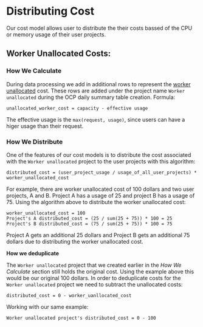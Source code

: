 # Distributing Cost
Our cost model allows user to distribute the their costs bassed of the CPU or memory usage of their user projects.

## Worker Unallocated Costs:

### How We Calculate

During data processing we add in additional rows to represent the [worker unallocated](https://github.com/project-koku/koku/blob/main/koku/masu/database/trino_sql/openshift/reporting_ocpusagelineitem_daily_summary.sql) cost. These rows are added under the project name `Worker unallocated` during the OCP daily summary table creation. Formula:
```
unallocated_worker_cost = capacity - effective usage
```
The effective usage is the `max(request, usage)`, since users can have a higer usage than their request.

### How We Distribute

One of the features of our cost models is to distribute the cost associated with the `Worker unallocated` project to the user projects with this algorithm:
```
distributed_cost = (user_project_usage / usage_of_all_user_projects) * worker_unallocated_cost
```

For example, there are worker unallocated cost of 100 dollars and two user projects, A and B. Project A has a usage of 25 and project B has a usage of 75. Using the algorithm above to distribute the worker unallocated cost:

```
worker_unallocated_cost = 100
Project's A distributed_cost = (25 / sum(25 + 75)) * 100 = 25
Project's B distributed_cost = (75 / sum(25 + 75)) * 100 = 75
```

Project A gets an additional 25 dollars and Project B gets an additional 75 dollars due to distributing the worker unallocated cost.

**How we deduplicate**

The `Worker unallocated` project that we created earlier in the *How We Calculate* section still holds the original cost. Using the example above this would be our original 100 dollars. In order to deduplicate costs for the `Worker unallocated` project we need to subtract the unallocated costs:

```
distributed_cost = 0 - worker_uanllocated_cost
```

Working with our same example:

```
Worker unallocated project's distributed_cost = 0 - 100
```

